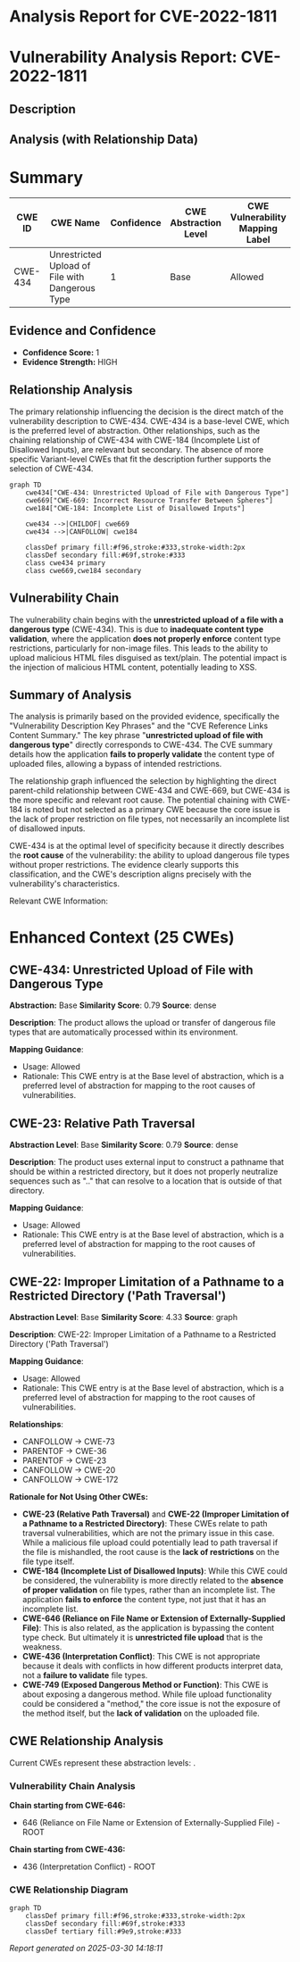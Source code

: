 # Analysis Report for CVE-2022-1811

# Vulnerability Analysis Report: CVE-2022-1811

## Description



## Analysis (with Relationship Data)

# Summary

| CWE ID  | CWE Name                                          | Confidence | CWE Abstraction Level | CWE Vulnerability Mapping Label | CWE-Vulnerability Mapping Notes |
| ------- | ------------------------------------------------- | ---------- | --------------------- | ------------------------------- | ------------------------------- |
| CWE-434 | Unrestricted Upload of File with Dangerous Type | 1          | Base                  | Allowed                         | Primary CWE                     |

## Evidence and Confidence

*   **Confidence Score:** 1
*   **Evidence Strength:** HIGH

## Relationship Analysis

The primary relationship influencing the decision is the direct match of the vulnerability description to CWE-434. CWE-434 is a base-level CWE, which is the preferred level of abstraction. Other relationships, such as the chaining relationship of CWE-434 with CWE-184 (Incomplete List of Disallowed Inputs), are relevant but secondary. The absence of more specific Variant-level CWEs that fit the description further supports the selection of CWE-434.

```mermaid
graph TD
    cwe434["CWE-434: Unrestricted Upload of File with Dangerous Type"]
    cwe669["CWE-669: Incorrect Resource Transfer Between Spheres"]
    cwe184["CWE-184: Incomplete List of Disallowed Inputs"]

    cwe434 -->|CHILDOF| cwe669
    cwe434 -->|CANFOLLOW| cwe184

    classDef primary fill:#f96,stroke:#333,stroke-width:2px
    classDef secondary fill:#69f,stroke:#333
    class cwe434 primary
    class cwe669,cwe184 secondary
```

## Vulnerability Chain

The vulnerability chain begins with the **unrestricted upload of a file with a dangerous type** (CWE-434). This is due to **inadequate content type validation**, where the application **does not properly enforce** content type restrictions, particularly for non-image files. This leads to the ability to upload malicious HTML files disguised as text/plain. The potential impact is the injection of malicious HTML content, potentially leading to XSS.

## Summary of Analysis

The analysis is primarily based on the provided evidence, specifically the "Vulnerability Description Key Phrases" and the "CVE Reference Links Content Summary." The key phrase "**unrestricted upload of file with dangerous type**" directly corresponds to CWE-434. The CVE summary details how the application **fails to properly validate** the content type of uploaded files, allowing a bypass of intended restrictions.

The relationship graph influenced the selection by highlighting the direct parent-child relationship between CWE-434 and CWE-669, but CWE-434 is the more specific and relevant root cause. The potential chaining with CWE-184 is noted but not selected as a primary CWE because the core issue is the lack of proper restriction on file types, not necessarily an incomplete list of disallowed inputs.

CWE-434 is at the optimal level of specificity because it directly describes the **root cause** of the vulnerability: the ability to upload dangerous file types without proper restrictions. The evidence clearly supports this classification, and the CWE's description aligns precisely with the vulnerability's characteristics.

Relevant CWE Information:

# Enhanced Context (25 CWEs)

## CWE-434: Unrestricted Upload of File with Dangerous Type
**Abstraction:** Base
**Similarity Score**: 0.79
**Source**: dense

**Description**:
The product allows the upload or transfer of dangerous file types that are automatically processed within its environment.

**Mapping Guidance**:
- Usage: Allowed
- Rationale: This CWE entry is at the Base level of abstraction, which is a preferred level of abstraction for mapping to the root causes of vulnerabilities.

## CWE-23: Relative Path Traversal
**Abstraction Level**: Base
**Similarity Score**: 0.79
**Source**: dense

**Description**:
The product uses external input to construct a pathname that should be within a restricted directory, but it does not properly neutralize sequences such as ".." that can resolve to a location that is outside of that directory.

**Mapping Guidance**:
- Usage: Allowed
- Rationale: This CWE entry is at the Base level of abstraction, which is a preferred level of abstraction for mapping to the root causes of vulnerabilities.

## CWE-22: Improper Limitation of a Pathname to a Restricted Directory ('Path Traversal')
**Abstraction Level**: Base
**Similarity Score**: 4.33
**Source**: graph

**Description**:
CWE-22: Improper Limitation of a Pathname to a Restricted Directory ('Path Traversal')

**Mapping Guidance**:
- Usage: Allowed
- Rationale: This CWE entry is at the Base level of abstraction, which is a preferred level of abstraction for mapping to the root causes of vulnerabilities.

**Relationships**:
- CANFOLLOW -> CWE-73
- PARENTOF -> CWE-36
- PARENTOF -> CWE-23
- CANFOLLOW -> CWE-20
- CANFOLLOW -> CWE-172

**Rationale for Not Using Other CWEs:**

*   **CWE-23 (Relative Path Traversal)** and **CWE-22 (Improper Limitation of a Pathname to a Restricted Directory)**: These CWEs relate to path traversal vulnerabilities, which are not the primary issue in this case. While a malicious file upload could potentially lead to path traversal if the file is mishandled, the root cause is the **lack of restrictions** on the file type itself.
*   **CWE-184 (Incomplete List of Disallowed Inputs)**: While this CWE could be considered, the vulnerability is more directly related to the **absence of proper validation** on file types, rather than an incomplete list. The application **fails to enforce** the content type, not just that it has an incomplete list.
*   **CWE-646 (Reliance on File Name or Extension of Externally-Supplied File)**: This is also related, as the application is bypassing the content type check. But ultimately it is **unrestricted file upload** that is the weakness.
*   **CWE-436 (Interpretation Conflict)**: This CWE is not appropriate because it deals with conflicts in how different products interpret data, not a **failure to validate** file types.
*   **CWE-749 (Exposed Dangerous Method or Function)**: This CWE is about exposing a dangerous method. While file upload functionality could be considered a "method," the core issue is not the exposure of the method itself, but the **lack of validation** on the uploaded file.


## CWE Relationship Analysis

Current CWEs represent these abstraction levels: .


### Vulnerability Chain Analysis

**Chain starting from CWE-646:**
- 646 (Reliance on File Name or Extension of Externally-Supplied File) - ROOT


**Chain starting from CWE-436:**
- 436 (Interpretation Conflict) - ROOT



### CWE Relationship Diagram

```mermaid
graph TD
    classDef primary fill:#f96,stroke:#333,stroke-width:2px
    classDef secondary fill:#69f,stroke:#333
    classDef tertiary fill:#9e9,stroke:#333
```



*Report generated on 2025-03-30 14:18:11*
